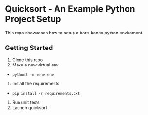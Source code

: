 # Quicksort - An Example Python Project Setup

This repo showcases how to setup a bare-bones python enviroment.

## Getting Started
1. Clone this repo
1. Make a new virtual env
  * `python3 -m venv env`
1. Install the requirements
  * `pip install -r requirements.txt`
1. Run unit tests
1. Launch quicksort
